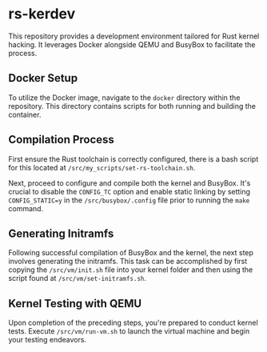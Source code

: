 # rs-kerdev

This repository provides a development environment tailored for Rust kernel hacking. It leverages Docker alongside QEMU and BusyBox to facilitate the process.

## Docker Setup

To utilize the Docker image, navigate to the `docker` directory within the repository. This directory contains scripts for both running and building the container.

## Compilation Process

First ensure the Rust toolchain is correctly configured, there is a bash script for this located at `/src/my_scripts/set-rs-toolchain.sh`.

Next, proceed to configure and compile both the kernel and BusyBox. It's crucial to disable the `CONFIG_TC` option and enable static linking by setting `CONFIG_STATIC=y` in the `/src/busybox/.config` file prior to running the `make` command.

## Generating Initramfs

Following successful compilation of BusyBox and the kernel, the next step involves generating the initramfs. This task can be accomplished by first copying the `/src/vm/init.sh` file into your kernel folder and then using the script found at `/src/vm/set-initramfs.sh`.

## Kernel Testing with QEMU

Upon completion of the preceding steps, you're prepared to conduct kernel tests. Execute `/src/vm/run-vm.sh` to launch the virtual machine and begin your testing endeavors.





